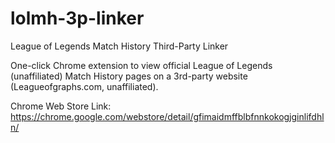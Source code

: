 # lolmh-3p-linker

League of Legends Match History Third-Party Linker

One-click Chrome extension to view official League of Legends (unaffiliated) Match History pages on a 3rd-party website (Leagueofgraphs.com, unaffiliated).

Chrome Web Store Link: https://chrome.google.com/webstore/detail/gfimaidmffblbfnnkokogjginlifdhln/

